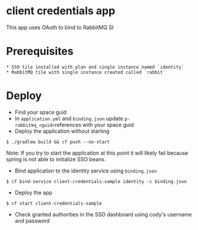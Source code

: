 # client credentials app
This app uses OAuth to bind to RabbitMQ SI

# Prerequisites
    * SSO tile installed with plan and single instance named `identity`
    * RabbitMQ tile with single instance created called `rabbit`

# Deploy

* Find your space guid
* In `application.yml` and `binding.json` update `p-rabbitmq_<guid>`references with your space guid 
* Deploy the application without starting

```
$ ./gradlew build && cf push --no-start
```

Note: If you try to start the application at this point it will likely fail because spring is not able to initialize SSO beans.
 
* Bind application to the identity service using `binding.json`

```
$ cf bind-service client-credentials-sample identity -c binding.json
```

* Deploy the app

```
$ cf start client-credentials-sample
```

* Check granted authorities in the SSO dashboard using cody's username and password